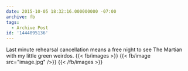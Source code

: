 ```yaml
---
date: 2015-10-05 18:32:16.000000000 -07:00
archive: fb
tags: 
  - Archive Post
id: '1444095136'
---
```


Last minute rehearsal cancellation means a free night to see The Martian with my little green weirdos.
{{< fb/images >}}
{{< fb/image src="image.jpg" />}}
{{< /fb/images >}}
